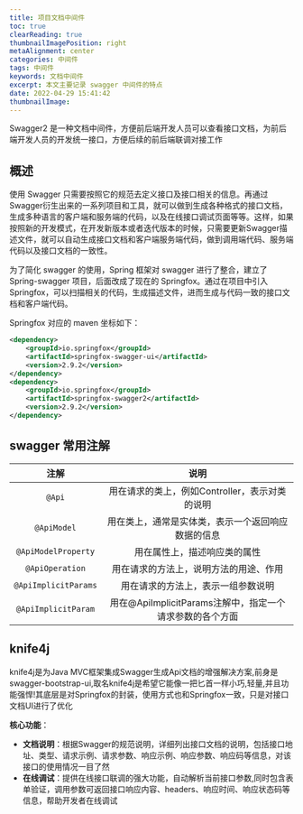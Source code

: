 ```yaml
---
title: 项目文档中间件
toc: true
clearReading: true
thumbnailImagePosition: right
metaAlignment: center
categories: 中间件
tags: 中间件
keywords: 文档中间件
excerpt: 本文主要记录 swagger 中间件的特点
date: 2022-04-29 15:41:42
thumbnailImage:
---
```

<!-- toc -->


Swagger2 是一种文档中间件，方便前后端开发人员可以查看接口文档，为前后端开发人员的开发统一接口，方便后续的前后端联调对接工作

## 概述

使用 Swagger 只需要按照它的规范去定义接口及接口相关的信息。再通过Swagger衍生出来的一系列项目和工具，就可以做到生成各种格式的接口文档，生成多种语言的客户端和服务端的代码，以及在线接口调试页面等等。这样，如果按照新的开发模式，在开发新版本或者迭代版本的时候，只需要更新Swagger描述文件，就可以自动生成接口文档和客户端服务端代码，做到调用端代码、服务端代码以及接口文档的一致性。

为了简化 swagger 的使用，Spring 框架对 swagger 进行了整合，建立了 Spring-swagger 项目，后面改成了现在的 Springfox。通过在项目中引入 Springfox，可以扫描相关的代码，生成描述文件，进而生成与代码一致的接口文档和客户端代码。

Springfox 对应的 maven 坐标如下：

```xml
<dependency>
    <groupId>io.springfox</groupId>
    <artifactId>springfox-swagger-ui</artifactId>
    <version>2.9.2</version>
</dependency>
<dependency>
    <groupId>io.springfox</groupId>
    <artifactId>springfox-swagger2</artifactId>
    <version>2.9.2</version>
</dependency>
```

## swagger 常用注解

|         注解         |                           说明                           |
| :------------------: | :------------------------------------------------------: |
|        `@Api`        |      用在请求的类上，例如Controller，表示对类的说明      |
|     `@ApiModel`      |    用在类上，通常是实体类，表示一个返回响应数据的信息    |
| `@ApiModelProperty`  |               用在属性上，描述响应类的属性               |
|   `@ApiOperation`    |          用在请求的方法上，说明方法的用途、作用          |
| `@ApiImplicitParams` |            用在请求的方法上，表示一组参数说明            |
| `@ApiImplicitParam`  | 用在@ApiImplicitParams注解中，指定一个请求参数的各个方面 |

## knife4j

knife4j是为Java MVC框架集成Swagger生成Api文档的增强解决方案,前身是swagger-bootstrap-ui,取名knife4j是希望它能像一把匕首一样小巧,轻量,并且功能强悍!其底层是对Springfox的封装，使用方式也和Springfox一致，只是对接口文档UI进行了优化

**核心功能**：

- **文档说明**：根据Swagger的规范说明，详细列出接口文档的说明，包括接口地址、类型、请求示例、请求参数、响应示例、响应参数、响应码等信息，对该接口的使用情况一目了然
- **在线调试**：提供在线接口联调的强大功能，自动解析当前接口参数,同时包含表单验证，调用参数可返回接口响应内容、headers、响应时间、响应状态码等信息，帮助开发者在线调试
